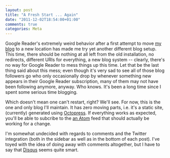 ```yaml
---
layout: post
title: "A Fresh Start ... Again"
date: "2011-12-02T18:54:00+01:00"
comments: true
categories: Meta
---
```


Google Reader's extremely weird behavior after a first attempt to move
<a href='/blog/st/'>my blog</a> to a new location has made me try
yet another different blog setup. This time, there should be
nothing at all left from the old installation, no redirects, different
URIs for everything, a new blog system -- clearly, there's no way for
Google Reader to mess things up this time. Let that be the last thing
said about this mess; even though it's very sad to see all of those
blog followers go who only occasionally drop by whenever something new
appears in their Google Reader subscription, many of them may not have
been following anymore, anyway. Who knows. It's been a long time since
I spent some serious time blogging.

Which doesn't mean one can't restart, right? We'll see. For now, this
is the one and only blog I'll maintain. It has zero moving parts,
i.e. it's a static site, (currently) generated using
[Octopress](http://octopress.org/). If everything works as expected,
you'll be able to subcribe to the
[an Atom](http://www.innoq.com/blog/stilkov/atom.xml) feed that should
actually be working for a change.

I'm somewhat undecided with regards to comments and the Twitter
integration (both in the sidebar as well as in the bottom of each
post). I've toyed with the idea of doing away with comments
altogether, but I have to say that [Disqus](http://disqus.com/) seems
quite smart.
